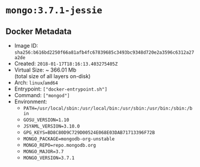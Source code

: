 # `mongo:3.7.1-jessie`

## Docker Metadata

- Image ID: `sha256:b616bd2250f66a81afb4fc67839685c3493bc9348d720e2a3596c6312a27a2de`
- Created: `2018-01-17T18:16:13.403275405Z`
- Virtual Size: ~ 366.01 Mb  
  (total size of all layers on-disk)
- Arch: `linux`/`amd64`
- Entrypoint: `["docker-entrypoint.sh"]`
- Command: `["mongod"]`
- Environment:
  - `PATH=/usr/local/sbin:/usr/local/bin:/usr/sbin:/usr/bin:/sbin:/bin`
  - `GOSU_VERSION=1.10`
  - `JSYAML_VERSION=3.10.0`
  - `GPG_KEYS=BD8C80D9C729D00524E068E03DAB71713396F72B`
  - `MONGO_PACKAGE=mongodb-org-unstable`
  - `MONGO_REPO=repo.mongodb.org`
  - `MONGO_MAJOR=3.7`
  - `MONGO_VERSION=3.7.1`
